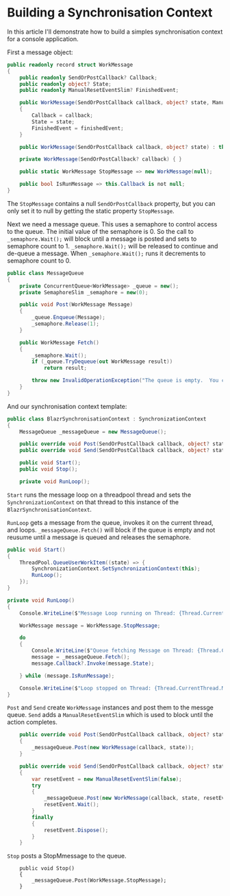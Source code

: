 # Building a Synchronisation Context

In this article I'll demonstrate how to build a simples synchronisation context for a console application.

First a message object:

```csharp
public readonly record struct WorkMessage
{
    public readonly SendOrPostCallback? Callback;
    public readonly object? State;
    public readonly ManualResetEventSlim? FinishedEvent;

    public WorkMessage(SendOrPostCallback callback, object? state, ManualResetEventSlim? finishedEvent = null)
    {
        Callback = callback;
        State = state;
        FinishedEvent = finishedEvent;
    }

    public WorkMessage(SendOrPostCallback callback, object? state) : this(callback, state, null) {}

    private WorkMessage(SendOrPostCallback? callback) { }

    public static WorkMessage StopMessage => new WorkMessage(null);

    public bool IsRunMessage => this.Callback is not null; 
}
```

The `StopMessage` contains a null `SendOrPostCallback` property, but you can only set it to null by getting the static property `StopMessage`.

Next we need a message queue.  This uses a semaphore to control access to the queue.  The initial value of the semaphore is 0.  So the call to `_semaphore.Wait();` will block until a message is posted and sets to semaphore count to 1.  `_semaphore.Wait();` will be released to continue and de-queue a message.  When `_semaphore.Wait();` runs it decrements to semaphore count to 0. 

```csharp
public class MessageQueue
{
    private ConcurrentQueue<WorkMessage> _queue = new();
    private SemaphoreSlim _semaphore = new(0);

    public void Post(WorkMessage Message)
    {
        _queue.Enqueue(Message);
        _semaphore.Release(1);
    }

    public WorkMessage Fetch()
    {
        _semaphore.Wait();
        if (_queue.TryDequeue(out WorkMessage result))
            return result;

        throw new InvalidOperationException("The queue is empty.  You can't dequeue an empty queue.");
    }
}
```

And our synchronisation context template:

```csharp
public class BlazrSynchronisationContext : SynchronizationContext
{
    MessageQueue _messageQueue = new MessageQueue();

    public override void Post(SendOrPostCallback callback, object? state);
    public override void Send(SendOrPostCallback callback, object? state);

    public void Start();
    public void Stop();

    private void RunLoop();
```

`Start` runs the message loop on a threadpool thread and sets the `SynchronizationContext` on that thread to this instance of the `BlazrSynchronisationContext`.

`RunLoop` gets a message from the queue, invokes it on the current thread, and loops. `_messageQueue.Fetch()` will block if the queue is empty and not reusume until a message is queued and releases the semaphore. 

```csharp
public void Start()
{
    ThreadPool.QueueUserWorkItem((state) => {
        SynchronizationContext.SetSynchronizationContext(this);
        RunLoop();
    });
}

private void RunLoop()
{
    Console.WriteLine($"Message Loop running on Thread: {Thread.CurrentThread.ManagedThreadId} - SC : {SynchronizationContext.Current?.GetHashCode()} ");

    WorkMessage message = WorkMessage.StopMessage;

    do
    {
        Console.WriteLine($"Queue fetching Message on Thread: {Thread.CurrentThread.ManagedThreadId} - SC : {SynchronizationContext.Current?.GetHashCode()} ");
        message = _messageQueue.Fetch();
        message.Callback?.Invoke(message.State);

    } while (message.IsRunMessage);

    Console.WriteLine($"Loop stopped on Thread: {Thread.CurrentThread.ManagedThreadId} - SC : {SynchronizationContext.Current?.GetHashCode()} ");
}
```

`Post` and `Send` create `WorkMessage` instances and post them to the messge queue.  `Send` adds a `ManualResetEventSlim` which is used to block until the action completes.

```csharp
    public override void Post(SendOrPostCallback callback, object? state)
    {
        _messageQueue.Post(new WorkMessage(callback, state));
    }

    public override void Send(SendOrPostCallback callback, object? state)
    {
        var resetEvent = new ManualResetEventSlim(false);
        try
        {
            _messageQueue.Post(new WorkMessage(callback, state, resetEvent));
            resetEvent.Wait();
        }
        finally
        {
            resetEvent.Dispose();
        }
    }
```
`Stop` posts a StopMmessage to the queue.
```
    public void Stop()
    {
        _messageQueue.Post(WorkMessage.StopMessage);
    }
```
